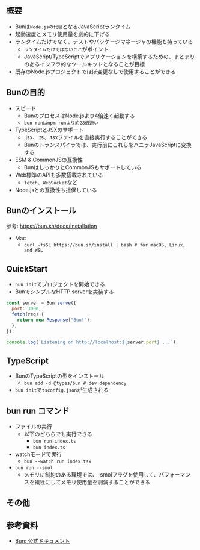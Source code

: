 ## 概要

- Bunは`Node.jsの代替`となるJavaScriptランタイム
- 起動速度とメモリ使用量を劇的に下げる
- ランタイムだけでなく、テストやパッケージマネージャの機能も持っている
    - `ランタイムだけではないこと`がポイント
    - JavaScript/TypeScriptでアプリケーションを構築するための、まとまりのあるインフラ的なツールキットとなることが目標
- 既存のNode.jsプロジェクトでほぼ変更なしで使用することができる

## Bunの目的

- スピード
    - BunのプロセスはNode.jsより4倍速く起動する
    - `bun runはnpm runより約28倍速い`
- TypeScriptとJSXのサポート
    - .jsx、.ts、.tsxファイルを直接実行することができる
    - Bunのトランスパイラでは、実行前にこれらをバニラJavaScriptに変換する
- ESM & CommonJSの互換性
    - BunはしっかりとCommonJSもサポートしている
- Web標準のAPIも多数搭載されている
    - `fetch`、`WebSocket`など
- Node.jsとの互換性も担保している

## Bunのインストール

参考: https://bun.sh/docs/installation

- Mac
    - `curl -fsSL https://bun.sh/install | bash # for macOS, Linux, and WSL`

## QuickStart

- `bun init`でプロジェクトを開始できる
- BunでシンプルなHTTP serverを実装する
```javascript
const server = Bun.serve({
  port: 3000,
  fetch(req) {
    return new Response("Bun!");
  },
});

console.log(`Listening on http://localhost:${server.port} ...`);
```

## TypeScript

- BunのTypeScriptの型をインストール
    - `bun add -d @types/bun # dev dependency`
- `bun init`で`tsconfig.json`が生成される

## bun run コマンド

- ファイルの実行
    - 以下のどちらでも実行できる
        - `bun run index.ts`
        - `bun index.ts`
- watchモードで実行
    - `bun --watch run index.tsx`
- `bun run --smol`
    - メモリに制約のある環境では、-smolフラグを使用して、パフォーマンスを犠牲にしてメモリ使用量を削減することができる

## その他

## 参考資料

- [Bun: 公式ドキュメント](https://bun.sh/docs)